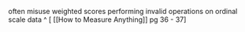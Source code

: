 often misuse weighted scores performing invalid operations on ordinal scale data ^ [ [[How to Measure Anything]] pg 36 - 37]